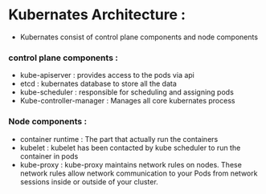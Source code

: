 # Kubernates Architecture :
* Kubernates consist of control plane components and node components

### control plane components :
* kube-apiserver : provides access to the pods via api
* etcd : kubernates database to store all the data
* kube-scheduler : responsible for scheduling and assigning pods
* Kube-controller-manager : Manages all core kubernates process

### Node components :
* container runtime : The part that actually run the containers
* kubelet : kubelet has been contacted by kube scheduler to run the container in pods
* kube-proxy : kube-proxy maintains network rules on nodes. These network rules allow network communication to your Pods from network sessions inside or outside of your cluster.